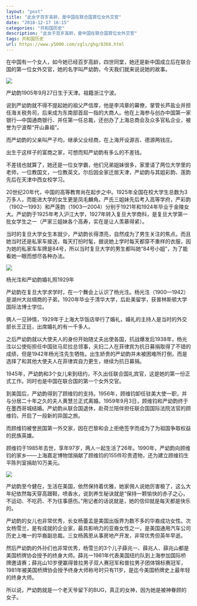 ```yaml
---
layout: "post"
title: "此女子百岁高龄，是中国在联合国首位女外交官"
date: "2018-12-17 16:15"
categories: "共和国历史"
description: "此女子百岁高龄，是中国在联合国首位女外交官"
tags: 共和国历史
url: https://www.y5000.com/zgls/ghg/8366.html
---
```






在中国有一个女人，如今她已经百岁高龄，四世同堂，她还是新中国成立后在联合国的第一位女外交官，她的名字叫严幼韵，今天我们就来说说她的故事。

![](https://img.y5000.com/uploads/allimg/161227/8-16122F93G4L4.jpg)

严幼韵1905年9月27日生于天津。祖籍浙江宁波。

说到严幼韵就不得不提起她的祖父严信厚，他是李鸿章的幕僚，掌管长芦盐业并担任海关税务司，后来成为东南部首屈一指的大商人。他在上海参与创办中国第一家银行—中国通商银行、并任第一任总裁，还创办了上海总商会及众多官私企业，被誉为宁波帮“开山鼻祖”。

而严幼韵的父亲叫严子均，继承父业经商，在上海开设源吉、德源两钱庄。

出生于这样子的富商之家，可想而知严幼韵有多么的不差钱。

不差钱也就算了，她还是一位女学霸，他们兄弟姐妹很多，家里请了两位大学里的老师，一位教国文，一位教英文。尔后因全家迁居天津，严幼韵与其姐彩韵、莲韵先后在天津中西女校学习。

20世纪20年代，中国的高等教育尚在起步之中。1925年全国在校大学生总数为3万多人，而能进大学的女生更是凤毛麟角。严氏三姐妹先后考入高等学府，严彩韵（1902—1993）和严莲韵（1903—2004）分别于1921年和1924年毕业于金陵女大。严幼韵于1925年考入沪江大学，1927年转入复旦大学商科，是复旦大学第一批女学生之一（严家三姐妹各个高寿，实在是让人羡慕得紧）。

当时的复旦大学女生本就少，严幼韵长得漂亮，自然成为了男生关注的焦点。而且她当时还是私家车接送，每天打扮时髦，据说她上学时每天都穿不重样的衣服，因为她的私家车车牌是84号，所以当时复旦大学的男生都叫她“84号小姐”，为了能看她一眼而想尽各种办法。

![](https://img.y5000.com/uploads/allimg/161227/8-16122F93FEF.jpg)

杨光泩和严幼韵婚礼照1929年

严幼韵在复旦大学求学时，在一个舞会上认识了杨光泩。杨光泩（1900—1942）是湖州大丝绸商的子弟，1920年毕业于清华大学，后赴美留学，获普林斯顿大学国际法博士学位。

俩人一见钟情，1929年于上海大华饭店举行了婚礼，婚礼的主持人是当时的外交部长王正廷，出席婚礼的有一千多人。

之后严幼韵就以大使夫人的身份开始随丈夫出使各国，抗战爆发后1938年，杨光泩以公使衔担任中国驻马尼拉总领事，夫妇二人在菲律宾为抗日募捐取得了不错的成绩，但是1942年杨光泩先生牺牲。出生娇贵的严幼韵并未被困难所打倒，而是选择了和其他大使夫人在菲律宾自力更生，继续为抗日募捐。

1945年，严幼韵和3个女儿来到纽约，不久出任联合国礼宾官，这是她的第一份正式工作。同时也是中国在联合国的第一个女外交官。

到美国后，严幼韵得到了顾维钧的支持。1956年，顾维钧卸任驻美大使一职，并与分居二十年之久的夫人黄慧兰正式离婚。1959年9月3日，顾维钧和严幼韵终于在墨西哥城结婚。严幼韵从联合国退休，赴荷兰陪伴担任联合国国际法院法官的顾维钧，开启了一段新的异国之旅。

而顾维钧被誉民国第一外交家，因在巴黎和会上拒绝签字而成为了为祖国争取权益的民族英雄。

顾维钧于1985年去世，享年97岁，两人一起生活了26年。1990年，严幼韵向顾维钧的家乡——上海嘉定博物馆捐献了顾维钧的155件珍贵遗物，还为建立顾维钧生平陈列室捐助10万美元。

![](https://img.y5000.com/uploads/allimg/161227/8-16122F93A5328.jpg)

严幼韵至今健在，生活在美国，依然保持着优雅，她家佣人说她厉害极了，这么大年纪依然每天穿高跟鞋，喷香水，说到养生秘诀就是“保持一颗愉快的赤子之心，不运动、不吃药、不为往事感伤。”用记者的话说就是，她的信仰就是每天都是快乐的。

严幼韵的女儿也非常优秀，长女杨蕾孟是美国出版界为数不多的华裔成功女性。次女杨雪兰，是有成就的企业家，最具影响力的亚裔女性之一，是美国通用汽车公司历史上唯一的华裔副总裁。三女杨茜恩从事房地产开发，非常优秀但英年早逝。

然后严幼韵的外孙们也非常优秀，杨雪兰的3个儿子薛兆一、薛兆人、薛兆山都是美国桥牌协会授予的终身大师。薛兆一1981年代表美国纽约队到上海参加国际桥牌邀请赛；薛兆山10岁便赢得普拉男子双人赛冠军和普拉男子团体锦标赛冠军，1981年被美国桥牌协会授予终身大师称号时只有11岁，是迄今美国桥牌史上最年轻的终身大师。

所以说，严幼韵就是一个老天爷留下的BUG，真正的女神，因为她是被神眷顾的女子。
